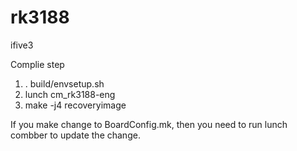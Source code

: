 rk3188
======

ifive3

Complie step

1. . build/envsetup.sh
2. lunch cm_rk3188-eng
3. make -j4 recoveryimage


If you make change to BoardConfig.mk, then you need to run lunch combber to update the change.
